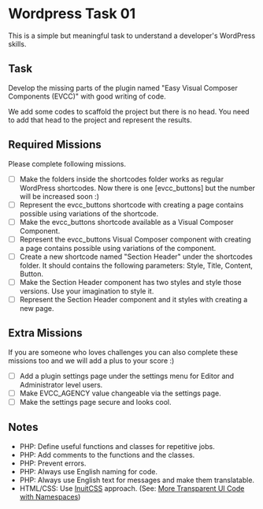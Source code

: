 # Wordpress Task 01
This is a simple but meaningful task to understand a developer's WordPress skills.

## Task
Develop the missing parts of the plugin named "Easy Visual Composer Components (EVCC)" with good writing of code.

We add some codes to scaffold the project but there is no head. You need to add that head to the project and represent the results.

## Required Missions
Please complete following missions.

- [ ] Make the folders inside the shortcodes folder works as regular WordPress shortcodes. Now there is one [evcc_buttons] but the number will be increased soon :)
- [ ] Represent the evcc_buttons shortcode with creating a page contains possible using variations of the shortcode.
- [ ] Make the evcc_buttons shortcode available as a Visual Composer Component.
- [ ] Represent the evcc_buttons Visual Composer component with creating a page contains possible using variations of the component.
- [ ] Create a new shortcode named "Section Header" under the shortcodes folder. It should contains the following parameters: Style, Title, Content, Button.
- [ ] Make the Section Header component has two styles and style those versions. Use your imagination to style it.
- [ ] Represent the Section Header component and it styles with creating a new page.

## Extra Missions
If you are someone who loves challenges you can also complete these missions too and we will add a plus to your score :)

- [ ] Add a plugin settings page under the settings menu for Editor and Administrator level users.
- [ ] Make EVCC_AGENCY value changeable via the settings page.
- [ ] Make the settings page secure and looks cool.

## Notes

- PHP: Define useful functions and classes for repetitive jobs.
- PHP: Add comments to the functions and the classes.
- PHP: Prevent errors.
- PHP: Always use English naming for code.
- PHP: Always use English text for messages and make them translatable.
- HTML/CSS: Use [InuitCSS](https://github.com/inuitcss/inuitcss) approach. (See: [More Transparent UI Code with Namespaces](https://csswizardry.com/2015/03/more-transparent-ui-code-with-namespaces/#the-namespaces))
